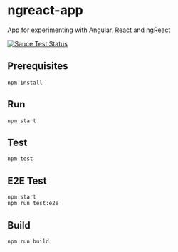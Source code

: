# ngreact-app

App for experimenting with Angular, React and ngReact

[![Sauce Test Status](https://saucelabs.com/browser-matrix/jrwebdev.svg)](https://saucelabs.com/u/jrwebdev)

## Prerequisites

```
npm install
```

## Run

```
npm start
```

## Test

```
npm test
```

## E2E Test

```
npm start
npm run test:e2e
```

## Build
```
npm run build
```
